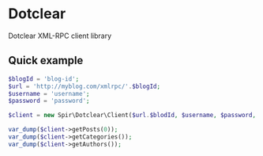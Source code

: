 Dotclear
========

Dotclear XML-RPC client library


Quick example
----

```php
$blogId = 'blog-id';
$url = 'http://myblog.com/xmlrpc/'.$blogId;
$username = 'username';
$password = 'password';

$client = new Spir\Dotclear\Client($url.$blodId, $username, $password, $blodId);

var_dump($client->getPosts(0));
var_dump($client->getCategories());
var_dump($client->getAuthors());
```
